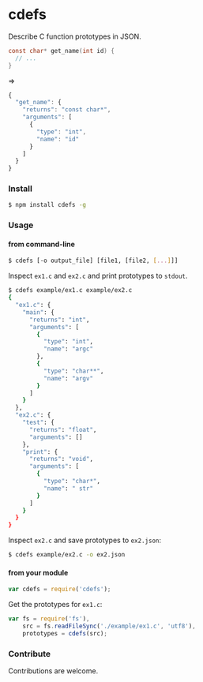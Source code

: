 # cdefs

Describe C function prototypes in JSON.

```c
const char* get_name(int id) {
  // ...
}
```
=>
```javascript
{
  "get_name": {
    "returns": "const char*",
    "arguments": [
      {
        "type": "int",
        "name": "id"
      }
    ]
  }
}
```


### Install

```bash
$ npm install cdefs -g
```

### Usage

#### from command-line

```bash
$ cdefs [-o output_file] [file1, [file2, [...]]]
```

Inspect ```ex1.c``` and ```ex2.c``` and print prototypes to ```stdout```.

```bash
$ cdefs example/ex1.c example/ex2.c
{
  "ex1.c": {
    "main": {
      "returns": "int",
      "arguments": [
        {
          "type": "int",
          "name": "argc"
        },
        {
          "type": "char**",
          "name": "argv"
        }
      ]
    }
  },
  "ex2.c": {
    "test": {
      "returns": "float",
      "arguments": []
    },
    "print": {
      "returns": "void",
      "arguments": [
        {
          "type": "char*",
          "name": " str"
        }
      ]
    }
  }
}
```

Inspect ```ex2.c``` and save prototypes to ```ex2.json```:

```bash
$ cdefs example/ex2.c -o ex2.json
```

#### from your module

```javascript
var cdefs = require('cdefs');
```

Get the prototypes for ```ex1.c```:

```javascript
var fs = require('fs'),
    src = fs.readFileSync('./example/ex1.c', 'utf8'),
    prototypes = cdefs(src);
```

### Contribute

Contributions are welcome.
